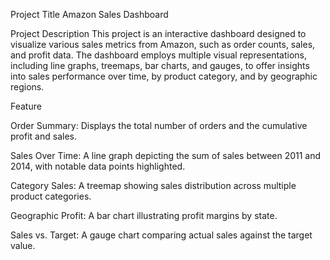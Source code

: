 Project Title
Amazon Sales Dashboard


Project Description
This project is an interactive dashboard designed to visualize various sales metrics from Amazon, such as order counts, sales, and profit data. The dashboard employs multiple visual representations, including line graphs, treemaps, bar charts, and gauges, to offer insights into sales performance over time, by product category, and by geographic regions.

Feature

Order Summary: Displays the total number of orders and the cumulative profit and sales.

Sales Over Time: A line graph depicting the sum of sales between 2011 and 2014, with notable data points highlighted.

Category Sales: A treemap showing sales distribution across multiple product categories.

Geographic Profit: A bar chart illustrating profit margins by state.

Sales vs. Target: A gauge chart comparing actual sales against the target value.
